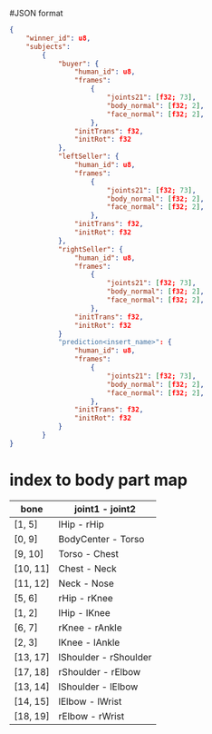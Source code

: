 #JSON format
```json
{
    "winner_id": u8,
    "subjects":
        {
            "buyer": {
                "human_id": u8,
                "frames":
                    {
                        "joints21": [f32; 73],
                        "body_normal": [f32; 2],
                        "face_normal": [f32; 2],
                    },
                "initTrans": f32,
                "initRot": f32
            },
            "leftSeller": {
                "human_id": u8,
                "frames":
                    {
                        "joints21": [f32; 73],
                        "body_normal": [f32; 2],
                        "face_normal": [f32; 2],
                    },
                "initTrans": f32,
                "initRot": f32
            },
            "rightSeller": {
                "human_id": u8,
                "frames":
                    {
                        "joints21": [f32; 73],
                        "body_normal": [f32; 2],
                        "face_normal": [f32; 2],
                    },
                "initTrans": f32,
                "initRot": f32
            }
            "prediction<insert_name>": {
                "human_id": u8,
                "frames":
                    {
                        "joints21": [f32; 73],
                        "body_normal": [f32; 2],
                        "face_normal": [f32; 2],
                    },
                "initTrans": f32,
                "initRot": f32
            }
        }
}
```
# index to body part map
| bone | joint1 - joint2 |
| --- | --- |
| [1, 5]    | lHip - rHip           |
| [0, 9]    | BodyCenter - Torso    |
| [9, 10]   | Torso - Chest         |
| [10, 11]  | Chest - Neck          |
| [11, 12]  | Neck - Nose           |
| [5, 6]    | rHip - rKnee          |
| [1, 2]    | lHip - lKnee          |
| [6, 7]    | rKnee - rAnkle        |
| [2, 3]    | lKnee - lAnkle        |
| [13, 17]  | lShoulder - rShoulder |
| [17, 18]  | rShoulder - rElbow    |
| [13, 14]  | lShoulder - lElbow    |
| [14, 15]  | lElbow - lWrist       |
| [18, 19]  | rElbow - rWrist       |
